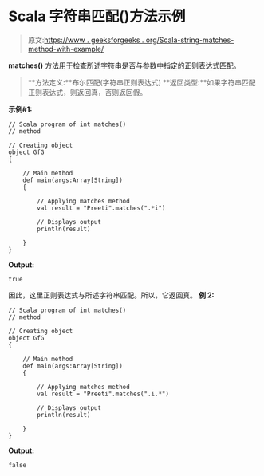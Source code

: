 # Scala 字符串匹配()方法示例

> 原文:[https://www . geeksforgeeks . org/Scala-string-matches-method-with-example/](https://www.geeksforgeeks.org/scala-string-matches-method-with-example/)

**matches()** 方法用于检查所述字符串是否与参数中指定的正则表达式匹配。

> **方法定义:**布尔匹配(字符串正则表达式)
> **返回类型:**如果字符串匹配正则表达式，则返回真，否则返回假。

**示例#1:**

```
// Scala program of int matches()
// method

// Creating object
object GfG
{ 

    // Main method
    def main(args:Array[String])
    {

        // Applying matches method
        val result = "Preeti".matches(".*i")

        // Displays output
        println(result)

    }
} 
```

**Output:**

```
true

```

因此，这里正则表达式与所述字符串匹配。所以，它返回真。
**例 2:**

```
// Scala program of int matches()
// method

// Creating object
object GfG
{ 

    // Main method
    def main(args:Array[String])
    {

        // Applying matches method
        val result = "Preeti".matches(".i.*")

        // Displays output
        println(result)

    }
} 
```

**Output:**

```
false

```